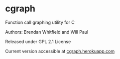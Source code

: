 cgraph
======

Function call graphing utility for C

Authors: Brendan Whitfield and Will Paul

Released under GPL 2.1 License

Current version accessible at [cgraph.herokuapp.com](http://cgraph.herokuapp.com)
